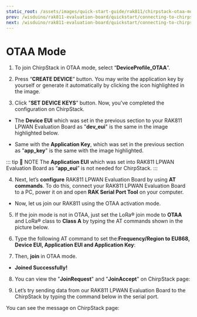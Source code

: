 ```yaml
---
static_root: /assets/images/quick-start-guide/rak811/chirpstack-otaa-mode
prev: /wisduino/rak811-evaluation-board/quickstart/connecting-to-chirpstack/
next: /wisduino/rak811-evaluation-board/quickstart/connecting-to-chirpstack/chirpstack-abp-mode.html
---
```


# OTAA Mode

1. To join ChirpStack in OTAA mode, select “**DeviceProfile_OTAA**”.

<rk-img
  :src="`${$frontmatter.static_root}/o5jklje02ar3acrwxtor.png`"
  width="100%"
  figure-number="1"
  caption="Selecting OTAA Activation Mode in ChirpStack"
/>

2. Press “**CREATE DEVICE**” button. You may write the application key by yourself or generate it automatically by clicking the icon highlighted in the image.

<rk-img
  :src="`${$frontmatter.static_root}/mzzpzy776uiagdgddwcx.png`"
  width="100%"
  figure-number="2"
  caption="Application Key Generation"
/>

3. Click "**SET DEVICE KEYS**” button. Now, you’ve completed the configuration on ChirpStack.

- The **Device EUI** which was set in the previous section to your RAK811 LPWAN Evaluation Board as "**dev_eui**" is the same in the image highlighted below.

<rk-img
  :src="`${$frontmatter.static_root}/b8phlp7v8vvvfqffshmc.png`"
  width="100%"
  figure-number="3"
  caption="Device EUI Code"
/>

- Same with the **Application Key**, which was set in the previous section as "**app_key**" is the same with the image highlighted.

<rk-img
  :src="`${$frontmatter.static_root}/dpgjv0ob4y7ujj0trkvh.png`"
  width="100%"
  figure-number="4"
  caption="Application Key LoRaWAN®"
/>

::: tip 📝 NOTE
The **Application EUI** which was set into RAK811 LPWAN Evaluation Board as “**app_eui**” is not needed for ChirpStack.
:::

4. Next, let’s **configure** RAK811 LPWAN Evaluation Board by using **AT commands**. To do this, connect your RAK811 LPWAN Evaluation Board to a PC, power it on and open **RAK Serial Port Tool** on your computer.

<rk-img
  :src="`${$frontmatter.static_root}/fqw3e70otnu8ymgnmu79.png`"
  width="60%"
  figure-number="5"
  caption="RAK Serial Port Tool"
/>

- Now, let us join our RAK811 using the OTAA activation mode.

5. If the join mode is not in OTAA, just set the LoRa® join mode to **OTAA** and LoRa® class to **Class A** by typing the AT commands shown in the picture below.

<rk-img
  :src="`${$frontmatter.static_root}/mdjpe1uhxdmahhthbt8w.jpg`"
  width="100%"
  figure-number="6"
  caption="Setting of LoRaWAN® Mode and Class"
/>

6. Type the following AT command to set the:**Frequency/Region to EU868, Device EUI, Application EUI and Application Key**:

<rk-img
  :src="`${$frontmatter.static_root}/vugtbybavkertynte382.jpg`"
  width="100%"
  figure-number="7"
  caption="Setting of Frequency and Device EUI"
/>

<rk-img
  :src="`${$frontmatter.static_root}/rkeautvpyyd4oquhxvgq.jpg`"
  width="100%"
  figure-number="8"
  caption="Setting of Application EUI and Key"
/>

7. Then, **join** in OTAA mode.

<rk-img
  :src="`${$frontmatter.static_root}/xlebk2u3xe2ryxo5ss11.png`"
  width="60%"
  figure-number="9"
  caption="Joining in OTAA"
/>

- **Joined Successfully!**

8. You can view the "**JoinRequest**" and "**JoinAccept**" on ChirpStack page:

<rk-img
  :src="`${$frontmatter.static_root}/tnim0kbi0g0cebalhddc.png`"
  width="100%"
  figure-number="10"
  caption="Join Request of the Device in the ChirpStack"
/>

9. Let’s try sending data from our RAK811 LPWAN Evaluation Board to the ChirpStack by typing the command below in the serial port.

<rk-img
  :src="`${$frontmatter.static_root}/j7c4lszbgth963mh6kea.png`"
  width="60%"
  figure-number="11"
  caption="Sending Data to ChirpStack"
/>

You can see the message on ChirpStack page:

<rk-img
  :src="`${$frontmatter.static_root}/yjrvtdwmvydajevbvnov.png`"
  width="100%"
  figure-number="12"
  caption="Message Received in ChirpStack"
/>
